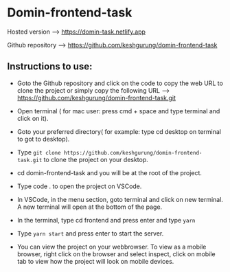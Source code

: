 # Domin-frontend-task

Hosted version --> https://domin-task.netlify.app

Github repository --> https://github.com/keshgurung/domin-frontend-task

## Instructions to use:

- Goto the Github repository and click on the code to copy the web URL to clone the project or simply copy the following URL --> https://github.com/keshgurung/domin-frontend-task.git

- Open terminal ( for mac user: press cmd + space and type terminal and click on it).

- Goto your preferred directory( for example: type cd desktop on terminal to got to desktop).

- Type `git clone https://github.com/keshgurung/domin-frontend-task.git` to clone the project on your desktop.

- cd domin-frontend-task and you will be at the root of the project.

- Type code . to open the project on VSCode.

- In VSCode, in the menu section, goto terminal and click on new terminal. A new terminal will open at the bottom of the page.

- In the terminal, type cd frontend and press enter and type `yarn`

- Type `yarn start` and press enter to start the server.

- You can view the project on your webbrowser. To view as a mobile browser, right click on the browser and select inspect, click on mobile tab to view how the project will look on mobile devices.
